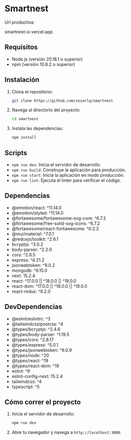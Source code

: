 # Smartnest
Url productiva:

smartnest-xi.vercel.app


## Requisitos
- Node.js (versión 20.18.1 o superior)
- npm (versión 10.8.2 o superior)

## Instalación
1. Clona el repositorio:
   ```bash
   git clone https://github.com/cesarlq/smartnest
   ```
2. Navega al directorio del proyecto:
   ```bash
   cd smartnest
   ```
3. Instala las dependencias:
   ```bash
   npm install
   ```

## Scripts
- `npm run dev`: Inicia el servidor de desarrollo.
- `npm run build`: Construye la aplicación para producción.
- `npm run start`: Inicia la aplicación en modo producción.
- `npm run lint`: Ejecuta el linter para verificar el código.

## Dependencias
- @emotion/react: ^11.14.0
- @emotion/styled: ^11.14.0
- @fortawesome/fontawesome-svg-core: ^6.7.2
- @fortawesome/free-solid-svg-icons: ^6.7.2
- @fortawesome/react-fontawesome: ^0.2.2
- @mui/material: ^7.0.1
- @reduxjs/toolkit: ^2.6.1
- bcryptjs: ^3.0.2
- body-parser: ^2.2.0
- cors: ^2.8.5
- express: ^4.21.2
- jsonwebtoken: ^9.0.2
- mongodb: ^6.15.0
- next: 15.2.4
- react: ^17.0.0 || ^18.0.0 || ^19.0.0
- react-dom: ^17.0.0 || ^18.0.0 || ^19.0.0
- react-redux: ^9.2.0

## DevDependencias
- @eslint/eslintrc: ^3
- @tailwindcss/postcss: ^4
- @types/bcryptjs: ^2.4.6
- @types/body-parser: ^1.19.5
- @types/cors: ^2.8.17
- @types/express: ^5.0.1
- @types/jsonwebtoken: ^9.0.9
- @types/node: ^20
- @types/react: ^19
- @types/react-dom: ^19
- eslint: ^9
- eslint-config-next: 15.2.4
- tailwindcss: ^4
- typescript: ^5

## Cómo correr el proyecto
1. Inicia el servidor de desarrollo:
   ```bash
   npm run dev
   ```
2. Abre tu navegador y navega a `http://localhost:3000`.
